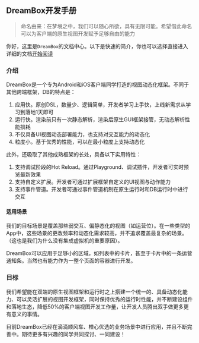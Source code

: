 DreamBox开发手册
---

> 命名由来：在梦境之中，我们可以随心所欲，具有无限可能。希望借此命名可以为客户端的原生视图开发赋予足够自由的能力

你好，这里是`DreamBox`的文档中心。以下是快速的简介，你也可以选择直接进入详细的文档[开始阅读](use/README.md)

### 介绍

DreamBox是一个专为Android和iOS客户端同学打造的视图动态化框架。不同于其他跨端框架，DB的特点是：
1. 应用快。原创DSL，数量少、逻辑简单，开发者学习上手快，上线新需求从学习到落地1天即可
2. 运行快。渲染前只有一次静态解析，渲染后原生GUI框架接管，无动态解析性能损耗
3. 不仅具备UI视图动态部署能力，也支持对交互能力的动态化
4. 粒度小。基于优秀的性能，可以在最小粒度上支持动态化

此外，还吸取了其他成熟框架的长处，具备以下实用特性：
1. 支持调试阶段的Hot Reload。通过Playground、调试插件，开发者可实时预览最新效果
2. 支持自定义扩展。开发者可通过扩展框架自定义的UI视图与动作能力
3. 支持事件管道。开发者可通过事件管道机制在原生运行时和DB运行时中进行交互

#### 适用场景

我们的目标场景是覆盖那些弱交互、偏静态化的视图（如运营位）。在一些类型的App中，这些场景的更改频率和动态化需求较高，并不追求覆盖最复杂的场景。（这也是我们为什么没有集成虚拟机的重要原因）。

DreamBox可以应用于足够小的区域，如列表中的卡片，甚至于卡片中的一条运营通知条。当然也有能力作为一整个页面的容器进行开发。

### 目标

我们希望能在双端的原生视图框架和运行时之上搭建一个统一的、具备动态化能力、可以灵活扩展的视图开发框架，同时保持优秀的运行时性能，并不断建设组件和落地生态，降低50%的客户端视图开发工作量，让开发人员腾出双手做更多更有意义的事情。

目前DreamBox已经在滴滴顺风车、橙心优选的业务场景中进行应用，并且不断完善中。期待更多有兴趣的同学共同探讨、一同建设！
